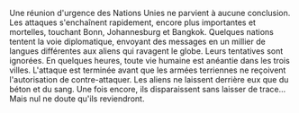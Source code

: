 Une réunion d'urgence des Nations Unies ne parvient à aucune conclusion.
Les attaques s'enchaînent rapidement, encore plus importantes et
mortelles, touchant Bonn, Johannesburg et Bangkok. Quelques nations
tentent la voie diplomatique, envoyant des messages en un millier de
langues différentes aux aliens qui ravagent le globe. Leurs tentatives
sont ignorées. En quelques heures, toute vie humaine est anéantie dans
les trois villes. L'attaque est terminée avant que les armées terriennes
ne reçoivent l'autorisation de contre-attaquer. Les aliens ne laissent
derrière eux que du béton et du sang. Une fois encore, ils disparaissent
sans laisser de trace... Mais nul ne doute qu'ils reviendront.